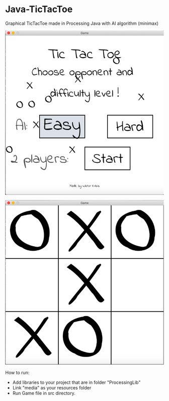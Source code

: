 # Java-TicTacToe
Graphical TicTacToe made in Processing Java with AI algorithm (minimax)


![img](Media/Menu.png)

![img](Media/Game.png)

How to run:
 - Add libraries to your project that are in folder "ProcessingLib"
 - Link "media" as your resources folder
 - Run Game file in src directory.
